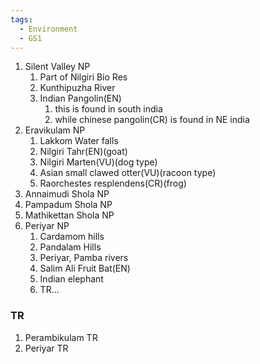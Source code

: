 ```yaml
---
tags:
  - Environment
  - GS1
---
```

1. Silent Valley NP
	1. Part of Nilgiri Bio Res
	2. Kunthipuzha River
	3. Indian Pangolin(EN)
		1. this is found in south india
		2. while chinese pangolin(CR) is found in NE india
2. Eravikulam NP
	1. Lakkom Water falls
	2. Nilgiri Tahr(EN)(goat)
	3. Nilgiri Marten(VU)(dog type)
	4. Asian small clawed otter(VU)(racoon type)
	5. Raorchestes resplendens(CR)(frog)
3. Annaimudi Shola NP
4. Pampadum Shola NP
5. Mathikettan Shola NP
6. Periyar NP
	1. Cardamom hills
	2. Pandalam Hills
	3. Periyar, Pamba rivers
	4. Salim Ali Fruit Bat(EN)
	5. Indian elephant
	6. TR...

### TR 
1. Perambikulam TR
2. Periyar TR